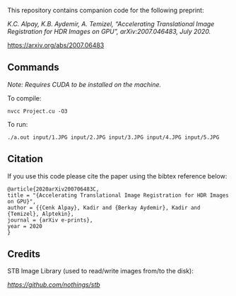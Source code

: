 This repository contains companion code for the following preprint:


*K.C. Alpay, K.B. Aydemir, A. Temizel, “Accelerating Translational Image Registration for HDR Images on GPU”, arXiv:2007.046483, July 2020.*


https://arxiv.org/abs/2007.06483


## Commands

_Note: Requires CUDA to be installed on the machine._

To compile:

```
nvcc Project.cu -O3
```

To run:

```
./a.out input/1.JPG input/2.JPG input/3.JPG input/4.JPG input/5.JPG
```


## Citation

If you use this code please cite the paper using the bibtex reference below:

```
@article{2020arXiv200706483C,
title = "{Accelerating Translational Image Registration for HDR Images on GPU}",
author = {{Cenk Alpay}, Kadir and {Berkay Aydemir}, Kadir and {Temizel}, Alptekin},
journal = {arXiv e-prints},
year = 2020
}
```



## Credits

STB Image Library (used to read/write images from/to the disk):

*https://github.com/nothings/stb*
